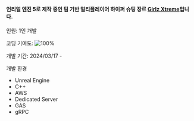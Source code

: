 <!--## &lt;ARAG&gt; [(핵심 코드만 보기)](https://github.com/diesuki4/Core_Codes/tree/main/%E3%80%88ARAG%E3%80%89)-->

#### 언리얼 엔진 5로 제작 중인 팀 기반 멀티플레이어 하이퍼 슈팅 장르 [Girlz Xtreme](#)입니다.

인원: 1인 개발

코딩 기여도: ![100%](https://progress-bar.dev/100)

개발 기간: 2024/03/17 - 

개발 환경
- Unreal Engine
- C++
- AWS
- Dedicated Server
- GAS
- gRPC
